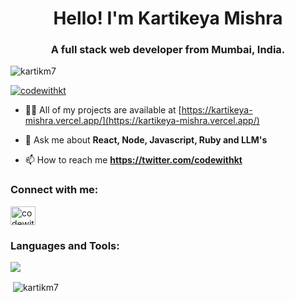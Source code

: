 <h1 align="center">Hello! I'm Kartikeya Mishra</h1>
<h3 align="center">A full stack web developer from Mumbai, India.</h3>

<p align="left"> <img src="https://komarev.com/ghpvc/?username=kartikm7&label=Profile%20views&color=0e75b6&style=flat" alt="kartikm7" /> </p>

<p align="left"> <a href="https://twitter.com/codewithkt" target="blank"><img src="https://img.shields.io/twitter/follow/codewithkt?logo=twitter&style=for-the-badge" alt="codewithkt" /></a> </p>

- 👨‍💻 All of my projects are available at [https://kartikeya-mishra.vercel.app/](https://kartikeya-mishra.vercel.app/)

- 💬 Ask me about **React, Node, Javascript, Ruby and LLM's**

- 📫 How to reach me **https://twitter.com/codewithkt**

<h3 align="left">Connect with me:</h3>
<p align="left">
<a href="https://twitter.com/codewithkt" target="blank"><img align="center" src="https://raw.githubusercontent.com/rahuldkjain/github-profile-readme-generator/master/src/images/icons/Social/twitter.svg" alt="codewithkt" height="30" width="40" /></a>
</p>

<h3 align="left">Languages and Tools:</h3>
<p align="=left">
  <a href="https://skillicons.dev">
    <img src="https://skillicons.dev/icons?i=js,ts,ruby,py,react,electron,nextjs,tailwind,rails,express,flask,fastapi,postgres,firebase,vercel,figma" />
  </a>
</p>
<p>&nbsp;<img align="center" src="https://github-readme-stats.vercel.app/api?username=kartikm7&show_icons=true&locale=en" alt="kartikm7" /></p>
